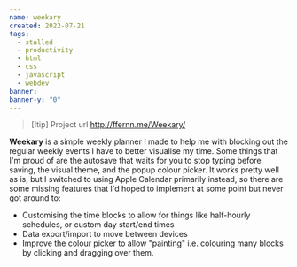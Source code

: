 ```yaml
---
name: weekary
created: 2022-07-21
tags:
  - stalled
  - productivity
  - html
  - css
  - javascript
  - webdev
banner: 
banner-y: "0"
---
```

> [!tip] Project url
> http://ffernn.me/Weekary/

**Weekary** is a simple weekly planner I made to help me with blocking out the regular weekly events I have to better visualise my time. Some things that I'm proud of are the autosave that waits for you to stop typing before saving, the visual theme, and the popup colour picker. It works pretty well as is, but I switched to using Apple Calendar primarily instead, so there are some missing features that I'd hoped to implement at some point but never got around to:
- Customising the time blocks to allow for things like half-hourly schedules, or custom day start/end times
- Data export/import to move between devices
- Improve the colour picker to allow "painting" i.e. colouring many blocks by clicking and dragging over them.